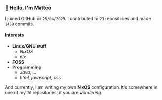 ### 👋 Hello, I'm Matteo

I joined GitHub on `25/04/2023`.
I contributed to `23` repositories and made `1459` commits.

#### Interests

- **Linux/GNU stuff**
  - _NixOS_
  - _nix_
- **FOSS**
- **Programming**
  - _Java, ..._
  - _html, javascript, css_


And currently, I am writing my own **NixOS** configuration. It's somewhere in one of my `10` repositories, if you are _wondering_.